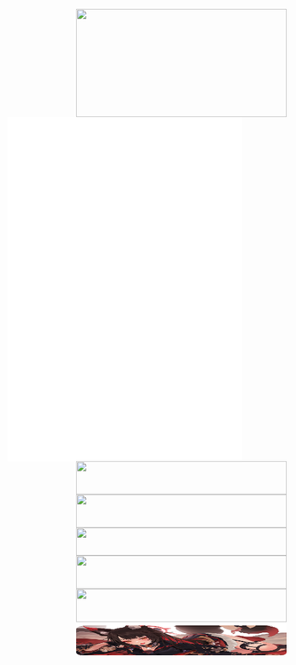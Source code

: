 <p align="center">

  <a href="https://discord.com/users/283841865403465728">
    <img width="380" height="195" align="right" src="https://lanyard.cnrad.dev/api/283841865403465728?bg=0d1117&animated=true&idleMessage=%E3%80%8C%E4%BB%A5%E5%A4%A2%E7%82%BA%E9%A6%AC%EF%BC%8C%E4%B8%8D%E8%B2%A0%E9%9F%B6%E8%8F%AF%E3%80%82%E3%80%8D"/>
  </a>

  <a href="https://github.com/lowlighter/metrics">
    <img width="423" height="620" align="left" src="/github-metrics.svg"/>
  </a>
  
  <a href="https://skillicons.dev">
    <img width="380" height="60" align="right" src="https://skillicons.dev/icons?i=androidstudio,sqlite,flutter,kotlin,dart,swift" />
  </a>
  
  <br/>
  
  <a href="https://skillicons.dev">
    <img width="380" height="60" align="right" src="https://skillicons.dev/icons?i=vue,astro,js,ts,tailwind,azure,cloudflare" />
  </a>
  
  <br/>
  
  <a href="https://skillicons.dev">
    <img width="380" height="50" align="right" src="https://skillicons.dev/icons?i=py,fastapi,flask,rust,mongodb,redis,react,mysql" />
  </a>
  
  <br/>
  
  <a href="https://skillicons.dev">
    <img width="380" height="60" align="right" src="https://skillicons.dev/icons?i=css,html,docker,firebase,gcp,git,netlify" />
  </a>
  
  <br/>
  
  <a href="https://skillicons.dev">
    <img width="380" height="60" align="right" src="https://skillicons.dev/icons?i=cpp,arduino,vscode,java,nodejs,raspberrypi" />
  </a>

  <br/>
  
  <a href="https://blog.nightfeather.dev/">
    <img width="380" height="60" align="right" src="/src/banner.png" />
  </a>
</p>
